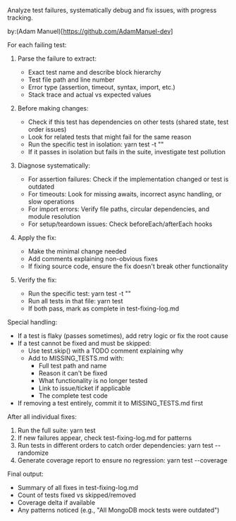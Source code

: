 Analyze test failures, systematically debug and fix issues, with progress tracking.

by:(Adam Manuel)[https://github.com/AdamManuel-dev]

For each failing test:
1. Parse the failure to extract:
   - Exact test name and describe block hierarchy
   - Test file path and line number
   - Error type (assertion, timeout, syntax, import, etc.)
   - Stack trace and actual vs expected values
   
2. Before making changes:
   - Check if this test has dependencies on other tests (shared state, test order issues)
   - Look for related tests that might fail for the same reason
   - Run the specific test in isolation: yarn test <file> -t "<full test name>"
   - If it passes in isolation but fails in the suite, investigate test pollution

3. Diagnose systematically:
   - For assertion failures: Check if the implementation changed or test is outdated
   - For timeouts: Look for missing awaits, incorrect async handling, or slow operations
   - For import errors: Verify file paths, circular dependencies, and module resolution
   - For setup/teardown issues: Check beforeEach/afterEach hooks
   
4. Apply the fix:
   - Make the minimal change needed
   - Add comments explaining non-obvious fixes
   - If fixing source code, ensure the fix doesn't break other functionality
   
5. Verify the fix:
   - Run the specific test: yarn test <file> -t "<test name>"
   - Run all tests in that file: yarn test <file>
   - If both pass, mark as complete in test-fixing-log.md

Special handling:
- If a test is flaky (passes sometimes), add retry logic or fix the root cause
- If a test cannot be fixed and must be skipped:
  - Use test.skip() with a TODO comment explaining why
  - Add to MISSING_TESTS.md with:
    * Full test path and name
    * Reason it can't be fixed
    * What functionality is no longer tested
    * Link to issue/ticket if applicable
    * The complete test code
- If removing a test entirely, commit it to MISSING_TESTS.md first

After all individual fixes:
1. Run the full suite: yarn test
2. If new failures appear, check test-fixing-log.md for patterns
3. Run tests in different orders to catch order dependencies: yarn test --randomize
4. Generate coverage report to ensure no regression: yarn test --coverage

Final output:
- Summary of all fixes in test-fixing-log.md
- Count of tests fixed vs skipped/removed
- Coverage delta if available
- Any patterns noticed (e.g., "All MongoDB mock tests were outdated")
